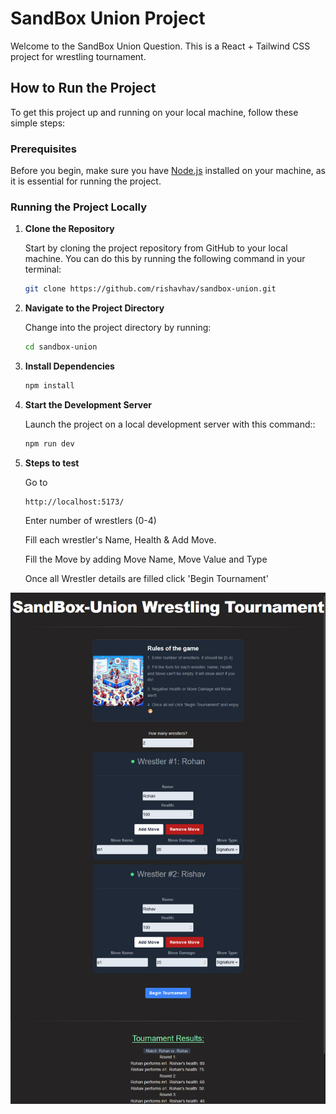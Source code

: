 # SandBox Union Project

Welcome to the SandBox Union Question. This is a React + Tailwind CSS project for wrestling tournament.

## How to Run the Project

To get this project up and running on your local machine, follow these simple steps:

### Prerequisites

Before you begin, make sure you have [Node.js](https://nodejs.org/en/) installed on your machine, as it is essential for running the project.

### Running the Project Locally

1. **Clone the Repository**

   Start by cloning the project repository from GitHub to your local machine. You can do this by running the following command in your terminal:

   ```bash
   git clone https://github.com/rishavhav/sandbox-union.git

   ```

2. **Navigate to the Project Directory**

   Change into the project directory by running:

   ```bash
   cd sandbox-union
   ```

3. **Install Dependencies**

   ```bash
   npm install

   ```

4. **Start the Development Server**

   Launch the project on a local development server with this command::

   ```bash
   npm run dev

   ```

5. **Steps to test**

   Go to

   ```
   http://localhost:5173/

   ```

   Enter number of wrestlers (0-4)

   Fill each wrestler's Name, Health & Add Move.

   Fill the Move by adding Move Name, Move Value and Type

   Once all Wrestler details are filled click 'Begin Tournament'

![Sample Screenshot](https://github.com/rishavhav/sandbox-union/blob/main/srcn.png)

